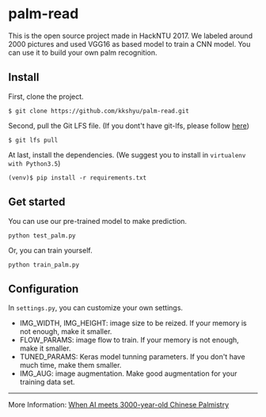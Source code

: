 # palm-read

This is the open source project made in HackNTU 2017. We labeled around 2000 pictures and used VGG16 as based model to train a CNN model. You can use it to build your own palm recognition.

## Install
First, clone the project.
```
$ git clone https://github.com/kkshyu/palm-read.git
```
Second, pull the Git LFS file. (If you dont't have git-lfs, please follow [here](https://github.com/git-lfs/git-lfs/wiki/Installation))
```
$ git lfs pull
```
At last, install the dependencies. (We suggest you to install in `virtualenv with Python3.5`)
```
(venv)$ pip install -r requirements.txt
```

## Get started
You can use our pre-trained model to make prediction.
```
python test_palm.py
```
Or, you can train yourself.
```
python train_palm.py
```

## Configuration
In `settings.py`, you can customize your own settings.
* IMG_WIDTH, IMG_HEIGHT: image size to be reized. If your memory is not enough, make it smaller.
* FLOW_PARAMS: image flow to train. If your memory is not enough, make it smaller.
* TUNED_PARAMS: Keras model tunning parameters. If you don't have much time, make them smaller.
* IMG_AUG: image augmentation. Make good augmentation for your training data set.

---
More Information: [When AI meets 3000-year-old Chinese Palmistry](https://towardsdatascience.com/when-ai-meets-3000-year-old-chinese-palmistry-a767b7f3defb)
